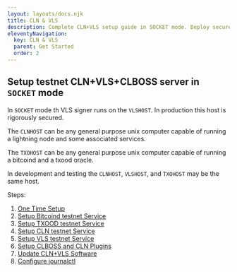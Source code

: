 ```yaml
---
layout: layouts/docs.njk
title: CLN & VLS
description: Complete CLN+VLS setup guide in SOCKET mode. Deploy secure Lightning node with validated signing and CLBOSS automation.
eleventyNavigation:
  key: CLN & VLS
  parent: Get Started
  order: 2
---
```


## Setup testnet CLN+VLS+CLBOSS server in `SOCKET` mode

In `SOCKET` mode th VLS signer runs on the `VLSHOST`.  In production
this host is rigorously secured.

The `CLNHOST` can be any general purpose unix computer capable of
running a lightning node and some associated services.

The `TXOHOST` can be any general purpose unix computer capable of
running a bitcoind and a txood oracle.

In development and testing the `CLNHOST`, `VLSHOST`, and `TXOHOST` may be the same host.

Steps:

1. [One Time Setup](./cln-vls/one-time-setup.md)
2. [Setup Bitcoind testnet Service](./cln-vls/setup-bitcoind.md)
3. [Setup TXOOD testnet Service](./cln-vls/setup-txood.md)
4. [Setup CLN testnet Service](./cln-vls/setup-cln.md)
5. [Setup VLS testnet Service](./cln-vls/setup-vls.md)
6. [Setup CLBOSS and CLN Plugins](./cln-vls/setup-clboss.md)
7. [Update CLN+VLS Software](./cln-vls/update-cln-vls.md)
8. [Configure journalctl](./cln-vls/config-journalctl.md)
